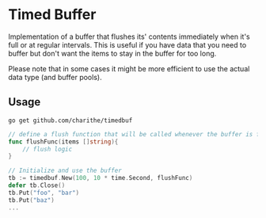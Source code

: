 Timed Buffer
============

Implementation of a buffer that flushes its' contents immediately when it's full or at regular intervals. This is useful if you have data that you need to buffer but don't want the items to stay in the buffer for too long.

Please note that in some cases it might be more efficient to use the actual data type (and buffer pools).

Usage
-----
`go get github.com/charithe/timedbuf`


```go
// define a flush function that will be called whenever the buffer is full or the time period has elapsed
func flushFunc(items []string){
    // flush logic
}

// Initialize and use the buffer
tb := timedbuf.New(100, 10 * time.Second, flushFunc)
defer tb.Close()
tb.Put("foo", "bar")
tb.Put("baz")
...
```

